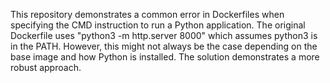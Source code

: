 This repository demonstrates a common error in Dockerfiles when specifying the CMD instruction to run a Python application. The original Dockerfile uses "python3 -m http.server 8000" which assumes python3 is in the PATH.  However, this might not always be the case depending on the base image and how Python is installed. The solution demonstrates a more robust approach.